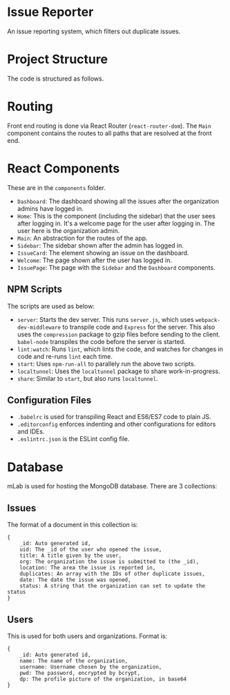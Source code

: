 # Issue Reporter
An issue reporting system, which filters out duplicate issues.

# Project Structure
The code is structured as follows.

# Routing
Front end routing is done via React Router (`react-router-dom`). The `Main` component contains the routes to all paths that are resolved at the front end.

# React Components
These are in the `components` folder.
* `Dashboard`: The dashboard showing all the issues after the organization admins have logged in.
* `Home`: This is the component (including the sidebar) that the user sees after logging in. It's a welcome page for the user after logging in. The user here is the organization admin.
* `Main`: An abstraction for the routes of the app.
* `Sidebar`: The sidebar shown after the admin has logged in.
* `IssueCard`: The element showing an issue on the dashboard.
* `Welcome`: The page shown after the user has logged in.
* `IssuePage`: The page with the `Sidebar` and the `Dashboard` components.

## NPM Scripts
The scripts are used as below:
* `server`: Starts the dev server. This runs `server.js`, which uses `webpack-dev-middleware` to transpile code and `Express` for the server. This also uses the `compression` package to gzip files before sending to the client. `babel-node` transpiles the code before the server is started.
* `lint:watch`: Runs `lint`, which lints the code, and watches for changes in code and re-runs `lint` each time.
* `start`: Uses `npm-run-all` to parallely run the above two scripts.
* `localtunnel`: Uses the `localtunnel` package to share work-in-progress.
* `share`: Similar to `start`, but also runs `localtunnel`.

## Configuration Files
* `.babelrc` is used for transpiling React and ES6/ES7 code to plain JS.
* `.editorconfig` enforces indenting and other configurations for editors and IDEs.
* `.eslintrc.json` is the ESLint config file.

# Database
mLab is used for hosting the MongoDB database. There are 3 collections:

## Issues
The format of a document in this collection is:
```
{
    _id: Auto generated id,
    uid: The _id of the user who opened the issue,
    title: A title given by the user,
    org: The organization the issue is submitted to (the _id),
    location: The area the issue is reported in,
    duplicates: An array with the IDs of other duplicate issues,
    date: The date the issue was opened,
    status: A string that the organization can set to update the status
}
```

## Users
This is used for both users and organizations. Format is:
```
{
    _id: Auto generated id,
    name: The name of the organization,
    username: Username chosen by the organization,
    pwd: The password, encrypted by bcrypt,
    dp: The profile picture of the organization, in base64
}
```
